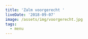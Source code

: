```yaml
---
title: 'Zalm voorgerecht '
liveDate: '2018-09-07'
image: /assets/img/voorgerecht.jpg
tags:
  - menu
---
```


